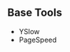 ## Base Tools

* YSlow <!-- .element: class="fragment" -->
* PageSpeed <!-- .element: class="fragment" -->
